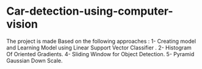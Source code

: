 # Car-detection-using-computer-vision
The project is made Based on the following approaches : 
1- Creating model and Learning Model using Linear Support Vector Classifier .
2- Histogram Of Oriented Gradients.
4- Sliding Window for Object Detection.
5- Pyramid Gaussian Down Scale.
